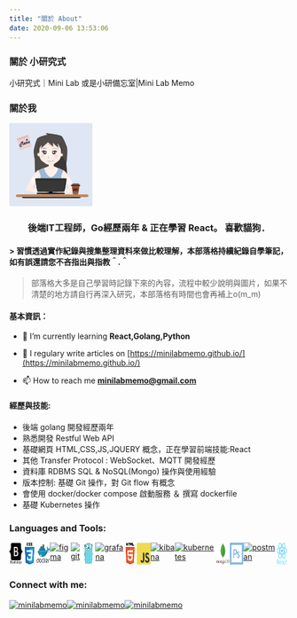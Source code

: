 ```yaml
---
title: "關於 About"
date: 2020-09-06 13:53:06
---
```



### 關於 小研究式
<span class="my-hightlight ">小研究式｜Mini Lab </span> 或是<span class="my-hightlight ">小研備忘室|Mini Lab Memo </span>

### 關於我
<img src="/img/avatar_memo.png" width="150px" />

<h3 align="center">後端IT工程師，Go經歷兩年 & 正在學習 React。 喜歡貓狗．
</h3>
<h4>> 習慣透過實作紀錄與搜集整理資料來做比較理解，本部落格持續紀錄自學筆記，如有誤還請您不吝指出與指教＾.＾</h4>

>部落格大多是自己學習時記錄下來的內容，流程中較少說明與圖片，如果不清楚的地方請自行再深入研究，本部落格有時間也會再補上o(m_m) 

#### 基本資訊：

- 🌱 I’m currently learning **React,Golang,Python**

- 📝 I regulary write articles on [https://minilabmemo.github.io/](https://minilabmemo.github.io/)

- 📫 How to reach me **minilabmemo@gmail.com**

#### 經歷與技能:

- 後端 golang 開發經歷兩年
- 熟悉開發 Restful Web API
- 基礎網頁 HTML,CSS,JS,JQUERY 概念，正在學習前端技能:React
- 其他 Transfer Protocol : WebSocket、MQTT 開發經歷
- 資料庫 RDBMS SQL & NoSQL(Mongo) 操作與使用經驗
- 版本控制: 基礎 Git 操作，對 Git flow 有概念
- 會使用 docker/docker compose 啟動服務 ＆ 撰寫 dockerfile
- 基礎 Kubernetes 操作

<h3 align="left">Languages and Tools:</h3>
<p style="display:flex"> <a href="https://getbootstrap.com" target="_blank"> <img src="https://raw.githubusercontent.com/devicons/devicon/master/icons/bootstrap/bootstrap-plain-wordmark.svg" alt="bootstrap" width="40" height="40"/> </a> <a href="https://www.w3schools.com/css/" target="_blank"> <img src="https://raw.githubusercontent.com/devicons/devicon/master/icons/css3/css3-original-wordmark.svg" alt="css3" width="40" height="40"/> </a> <a href="https://www.docker.com/" target="_blank"> <img src="https://raw.githubusercontent.com/devicons/devicon/master/icons/docker/docker-original-wordmark.svg" alt="docker" width="40" height="40"/> </a> <a href="https://www.figma.com/" target="_blank"> <img src="https://www.vectorlogo.zone/logos/figma/figma-icon.svg" alt="figma" width="40" height="40"/> </a> <a href="https://git-scm.com/" target="_blank"> <img src="https://www.vectorlogo.zone/logos/git-scm/git-scm-icon.svg" alt="git" width="40" height="40"/> </a> <a href="https://golang.org" target="_blank"> <img src="https://raw.githubusercontent.com/devicons/devicon/master/icons/go/go-original.svg" alt="go" width="40" height="40"/> </a> <a href="https://grafana.com" target="_blank"> <img src="https://www.vectorlogo.zone/logos/grafana/grafana-icon.svg" alt="grafana" width="40" height="40"/> </a> <a href="https://www.w3.org/html/" target="_blank"> <img src="https://raw.githubusercontent.com/devicons/devicon/master/icons/html5/html5-original-wordmark.svg" alt="html5" width="40" height="40"/> </a> <a href="https://developer.mozilla.org/en-US/docs/Web/JavaScript" target="_blank"> <img src="https://raw.githubusercontent.com/devicons/devicon/master/icons/javascript/javascript-original.svg" alt="javascript" width="40" height="40"/> </a> <a href="https://www.elastic.co/kibana" target="_blank"> <img src="https://www.vectorlogo.zone/logos/elasticco_kibana/elasticco_kibana-icon.svg" alt="kibana" width="40" height="40"/> </a> <a href="https://kubernetes.io" target="_blank"> <img src="https://www.vectorlogo.zone/logos/kubernetes/kubernetes-icon.svg" alt="kubernetes" width="40" height="40"/> </a> <a href="https://www.mongodb.com/" target="_blank"> <img src="https://raw.githubusercontent.com/devicons/devicon/master/icons/mongodb/mongodb-original-wordmark.svg" alt="mongodb" width="40" height="40"/> </a> <a href="https://www.photoshop.com/en" target="_blank"> <img src="https://raw.githubusercontent.com/devicons/devicon/master/icons/photoshop/photoshop-line.svg" alt="photoshop" width="40" height="40"/> </a> <a href="https://postman.com" target="_blank"> <img src="https://www.vectorlogo.zone/logos/getpostman/getpostman-icon.svg" alt="postman" width="40" height="40"/> </a> <a href="https://reactjs.org/" target="_blank"> <img src="https://raw.githubusercontent.com/devicons/devicon/master/icons/react/react-original-wordmark.svg" alt="react" width="40" height="40"/> </a> </p>



<h3 align="left">Connect with me:</h3>

<p style="display:flex">
<a href="https://fb.com/minilabmemo" target="blank"><img align="center" src="https://cdn.jsdelivr.net/npm/simple-icons@3.0.1/icons/facebook.svg" alt="minilabmemo" height="30" width="40" /></a>
<a href="https://instagram.com/minilabmemo" target="blank"><img align="center" src="https://cdn.jsdelivr.net/npm/simple-icons@3.0.1/icons/instagram.svg" alt="minilabmemo" height="30" width="40" /></a>
<a href="https://www.youtube.com/c/minilabmemo" target="blank"><img align="center" src="https://cdn.jsdelivr.net/npm/simple-icons@3.0.1/icons/youtube.svg" alt="minilabmemo" height="30" width="40" /></a>
</p>
